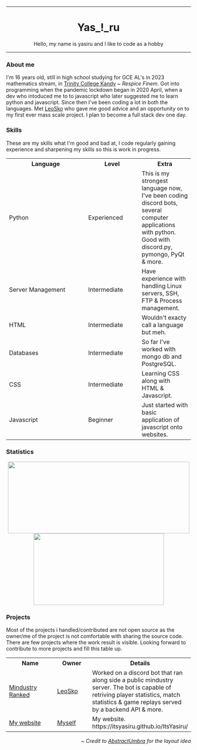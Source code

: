 ***
<div align="center">
    <h1>Yas_!_ru</h1>
    <p>
        Hello, my name is yasiru and I like to code as a hobby
    </p>
</div>

***
<div align="left">
    <h3>About me</h3>
    <p>
        I'm 16 years old, still in high school studying for GCE AL's in 2023 mathematics stream,
        in <a href="https://www.trinitycollege.lk" target="_blank">Trinity College Kandy</a> <i>~ Respice Finem</i>.
        Got into programming when the pandemic lockdown began in 2020 April,
        when a dev who intoduced me to to javascript who later suggested me to learn python and javascript.
        Since then I've been coding a lot in both the languages.
        Met <a href="https://github.com/LeoSko" target="_blank">LeoSko</a> who gave me good advice and an opportunity on to my first ever mass scale project.
        I plan to become a full stack dev one day.
    </p>
    <h3>Skills</h3>
    <p>
        These are my skills what I'm good and bad at, I code regularly gaining experience and sharpening my skills so this is work in progress.
    </p>
    <table>
        <tr>
            <th width=200px>Language</th>
            <th width=130px>Level</th>
            <th>Extra</th>
        </tr>
        <tr>
            <td>Python</td>
            <td>Experienced</td>
            <td>
                This is my strongest language now, I've been coding discord bots,
                several computer applications with python. Good with discord.py, pymongo, PyQt & more.
            </td>
        </tr>
        <tr>
            <td>Server Management</td>
            <td>Intermediate</td>
            <td>Have experience with handling Linux servers, SSH, FTP & Process management.</td>
        </tr>
        <tr>
            <td>HTML</td>
            <td>Intermediate</td>
            <td>Wouldn't exacty call a language but meh.</td>
        </tr>
        <tr>
            <td>Databases</td>
            <td>Intermediate</td>
            <td>So far I've worked with mongo db and PostgreSQL.</td>
        </tr>
        <tr>
            <td>CSS</td>
            <td>Intermediate</td>
            <td>Learning CSS along with HTML & Javascript.</td>
        </tr>
        <tr>
            <td>Javascript</td>
            <td>Beginner</td>
            <td>Just started with basic application of javascript onto websites.</td>
        </tr>
    </table>
    <h3>Statistics</h3>
    <p align="center">
        <img src="https://github-readme-stats.vercel.app/api?username=ItsYasiru&show_icons=true&include_all_commits=true&show_icons=true&title_color=fff&icon_color=f0f0f0&text_color=f0f0f0&bg_color=151b22&hide_border=true" width=495px height=195px />
        <img src="https://github-readme-stats.vercel.app/api/top-langs/?username=ItsYasiru&show_icons=true&show_icons=true&title_color=&icon_color=f0f0f0&text_color=f0f0f0&bg_color=151b22&hide_border=true" width=355px height=195px />
    </p>
    <h3>Projects</h3>
    <p>
        Most of the projects i handled/contributed are not open source as the owner/me of the project is not comfortable with sharing the source code.
        There are few projects where the work result is visible. Looking forward to contribute to more projects and fill this table up.
    </p>
    <table>
        <tr>
            <th width=200px>Name</th>
            <th width=130px>Owner</th>
            <th>Details</tr>
        </tr>
        <tr>
            <td>
                <a href="https://discord.com/invite/Hjr92J7" target="_blank">Mindustry Ranked</a>
            </td>
            <td>
                <a href="https://github.com/LeoSko" target="_blank">LeoSko</a>
            </td>
            <td>
                Worked on a discord bot that ran along side a public mindustry server.
                The bot is capable of retriving player statistics, match statistics & game replays served by a backend API & more.
            </td>
        </tr>
        <tr>
            <td>
                <a href="https://github.com/ItsYasiru/ItsYasiru" target="_blank">My website</a>
            </td>
            <td>
                <a href="https://github.com/ItsYasiru" target="_blank">Myself</a>
            </td>
            <td>
                My website. https://itsyasiru.github.io/ItsYasiru/
            </td>
        </tr>
    </table>
    <p align="right">
        <i>~ Credit to <a href="https://github.com/AbstractUmbra">AbstractUmbra</a> for the layout idea</i>
    </p>
</div>
